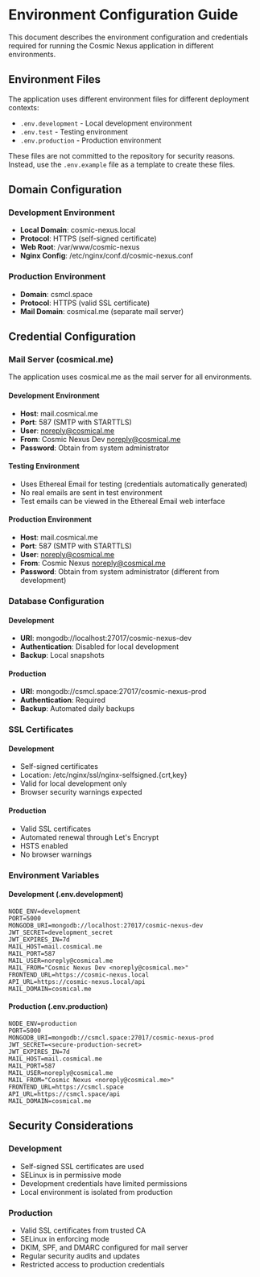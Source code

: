 # Environment Configuration Guide

This document describes the environment configuration and credentials required for running the Cosmic Nexus application in different environments.

## Environment Files

The application uses different environment files for different deployment contexts:

- `.env.development` - Local development environment
- `.env.test` - Testing environment
- `.env.production` - Production environment

These files are not committed to the repository for security reasons. Instead, use the `.env.example` file as a template to create these files.

## Domain Configuration

### Development Environment
- **Local Domain**: cosmic-nexus.local
- **Protocol**: HTTPS (self-signed certificate)
- **Web Root**: /var/www/cosmic-nexus
- **Nginx Config**: /etc/nginx/conf.d/cosmic-nexus.conf

### Production Environment
- **Domain**: csmcl.space
- **Protocol**: HTTPS (valid SSL certificate)
- **Mail Domain**: cosmical.me (separate mail server)

## Credential Configuration

### Mail Server (cosmical.me)

The application uses cosmical.me as the mail server for all environments.

#### Development Environment
- **Host**: mail.cosmical.me
- **Port**: 587 (SMTP with STARTTLS)
- **User**: noreply@cosmical.me
- **From**: Cosmic Nexus Dev <noreply@cosmical.me>
- **Password**: Obtain from system administrator

#### Testing Environment
- Uses Ethereal Email for testing (credentials automatically generated)
- No real emails are sent in test environment
- Test emails can be viewed in the Ethereal Email web interface

#### Production Environment
- **Host**: mail.cosmical.me
- **Port**: 587 (SMTP with STARTTLS)
- **User**: noreply@cosmical.me
- **From**: Cosmic Nexus <noreply@cosmical.me>
- **Password**: Obtain from system administrator (different from development)

### Database Configuration

#### Development
- **URI**: mongodb://localhost:27017/cosmic-nexus-dev
- **Authentication**: Disabled for local development
- **Backup**: Local snapshots

#### Production
- **URI**: mongodb://csmcl.space:27017/cosmic-nexus-prod
- **Authentication**: Required
- **Backup**: Automated daily backups

### SSL Certificates

#### Development
- Self-signed certificates
- Location: /etc/nginx/ssl/nginx-selfsigned.{crt,key}
- Valid for local development only
- Browser security warnings expected

#### Production
- Valid SSL certificates
- Automated renewal through Let's Encrypt
- HSTS enabled
- No browser warnings

### Environment Variables

#### Development (.env.development)
```env
NODE_ENV=development
PORT=5000
MONGODB_URI=mongodb://localhost:27017/cosmic-nexus-dev
JWT_SECRET=development_secret
JWT_EXPIRES_IN=7d
MAIL_HOST=mail.cosmical.me
MAIL_PORT=587
MAIL_USER=noreply@cosmical.me
MAIL_FROM="Cosmic Nexus Dev <noreply@cosmical.me>"
FRONTEND_URL=https://cosmic-nexus.local
API_URL=https://cosmic-nexus.local/api
MAIL_DOMAIN=cosmical.me
```

#### Production (.env.production)
```env
NODE_ENV=production
PORT=5000
MONGODB_URI=mongodb://csmcl.space:27017/cosmic-nexus-prod
JWT_SECRET=<secure-production-secret>
JWT_EXPIRES_IN=7d
MAIL_HOST=mail.cosmical.me
MAIL_PORT=587
MAIL_USER=noreply@cosmical.me
MAIL_FROM="Cosmic Nexus <noreply@cosmical.me>"
FRONTEND_URL=https://csmcl.space
API_URL=https://csmcl.space/api
MAIL_DOMAIN=cosmical.me
```

## Security Considerations

### Development
- Self-signed SSL certificates are used
- SELinux is in permissive mode
- Development credentials have limited permissions
- Local environment is isolated from production

### Production
- Valid SSL certificates from trusted CA
- SELinux in enforcing mode
- DKIM, SPF, and DMARC configured for mail server
- Regular security audits and updates
- Restricted access to production credentials

